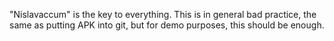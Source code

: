 "Nislavaccum" is the key to everything.
This is in general bad practice, the same as putting APK into git, but for demo purposes, this should be enough.